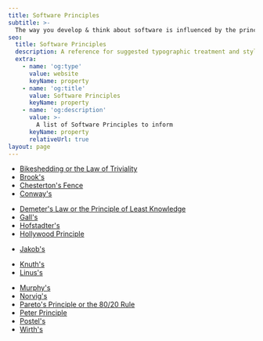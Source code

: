 ```yaml
---
title: Software Principles
subtitle: >-
  The way you develop & think about software is influenced by the principles you're aware of. 
seo:
  title: Software Principles
  description: A reference for suggested typographic treatment and styles for your content
  extra:
    - name: 'og:type'
      value: website
      keyName: property
    - name: 'og:title'
      value: Software Principles
      keyName: property
    - name: 'og:description'
      value: >-
        A list of Software Principles to inform
      keyName: property
      relativeUrl: true
layout: page
---
```


<!-- - [Amdahl's](/amdahl/) -->
- [Bikeshedding or the Law of Triviality](/principles/bikeshedding/)
- [Brook's](/principles/brooks/)
- [Chesterton's Fence](/principles/chestertons-fence/)
- [Conway's](/principles/conways/)
<!-- - [De Morgan's](/de-morgans/) -->
- [Demeter's Law or the Principle of Least Knowledge](/principles/demeters/)
- [Gall's](/principles/galls/)
- [Hofstadter's](/principles/hofstadters/)
- [Hollywood Principle](/principles/hollywood/)
<!-- - [Hyrum's](/hyrums/) -->
- [Jakob's](/principles/jakobs/)
<!-- - [Kerchkhoff's](/kerchkhoffs/) -->
- [Knuth's](/principles/knuths/)
- [Linus's](/principles/linus/)
<!-- - [Moor's](/moors/) -->
- [Murphy's](/principles/murphys/)
- [Norvig's](/principles/norvigs/)
- [Pareto's Principle or the 80/20 Rule](/principles/pareto/)
- [Peter Principle](/principles/peter/)
- [Postel's](/principles/postels/)
- [Wirth's](/principles/wirths/)

<!-- Gates's law -->
<!-- Proebsting's law --->
<!-- Rock's law -->
<!-- 

TODO

Sturgeons Law

https://www.youtube.com/watch?v=XNbaR54Gpj4

https://vimeo.com/72140534

talks about:
React
https://www.youtube.com/watch?v=MQGe9zxlRdk - Maggie Appleton — Drawing the Invisible React Metaphors - YouTube

https://www.youtube.com/watch?v=L7EGIt3-WUQ

https://www.youtube.com/watch?v=Y4wnbkatj20

https://www.youtube.com/watch?v=Y4wnbkatj20&t=1311s

https://en.wikipedia.org/wiki/Dilbert_principle
















For the below just double check the work-done done so far

========================================================================================================================================================================================================================================================================================================================================================================================================================================================

Roadmap and rough estimates.

The Modern React Bootcamp (Hooks, Context, NextJS, Router) - https://auden.udemy.com/course/modern-react-bootcamp/learn/lecture/14375650#notes

>>>>> You are either going to smash this or lose your job. Chose now how you'll spend your time. <<<<

=== Week 1: 14th - 21st April
Waiting for Auden first meeting ✅
=== Week 2: 21st - 28th April
Jamstack general overview - Build time generate all markup, push to CDN. Filter out to users. Blazing fast. ✅
ns3 - Network simulation model. Think you got the wrong acronym. ✅
class presentation? Not even sure how this links ✅

How to learn Docker:
Firstly watch
https://www.youtube.com/watch?v=iqqDU2crIEQ  ✅

and then
https://www.youtube.com/watch?v=i7ABlHngi1Q  ✅

Very cool Docker playground:
https://labs.play-with-docker.com/p/c22mhvvqf8u000b72s3g  ✅

Look at Docker anatomy file
https://gist.github.com/adamveld12/4815792fadf119ef41bd  ✅

and have a look at Dockerhub for things you can download
https://hub.docker.com/  ✅

Then download docker and get the below running on your local, either command line or with Docker desktop:
- For me getting it to run was a bit of a pain
- Had to boot PC bios and enable virtualisation
- Also Origin kept running on port 80 so I had to either stop it or launch my images on unused port
https://github.com/dockersamples/101-tutorial  ✅

Now build an image for a really simple basic nodejs app

Once you have done that watch:
Containers talk https://www.youtube.com/watch?v=8fi7uSYlOdc  ✅

And then read:
https://medium.com/@saschagrunert/demystifying-containers-part-i-kernel-space-2c53d6979504  ✅

And then work through stuff on github
http://localhost:45/tutorial/  ✅
http://localhost:45/tutorial/what-next/  ✅

Kubernetes and Docker
https://containerjournal.com/topics/container-ecosystems/how-docker-and-kubernetes-work-together/#:~:text=Docker%20helps%20to%20%E2%80%9Ccreate%E2%80%9D%20containers,deploy%20and%20scale%20your%20app. ✅

https://www.freecodecamp.org/news/learn-kubernetes-in-under-3-hours-a-detailed-guide-to-orchestrating-containers-114ff420e882/ ✅

Microfrontends - general overview- microservice approach to front end ✅
https://martinfowler.com/articles/micro-frontends.html ✅
https://codeburst.io/4-practical-ways-to-build-micro-frontends-4dc4f0b8a921 ✅
https://github.com/andregardi/micro-frontends-iframe#compositionhtml ✅
https://www.youtube.com/watch?v=ftBc8w-lwmY ✅

Tour of go ✅
Might just be me, but found the exercises really hard and only did some of them
Lots to work on.

Read
https://golang.org/doc/tutorial/create-module ✅

Code up gowiki as a code along with the tutorial
https://golang.org/doc/articles/wiki/ ✅

make a go rest endpoint solo ✅

go modules 
https://blog.golang.org/using-go-modules ✅

make a go rest endpoint and code it up in golang ✅



GO:
finish tour of go, https://tour.golang.org/methods/19
then read https://golang.org/doc/effective_go.html, read https://gobyexample.com/
then go read this stuff -> https://www.somethingsimilar.com/2013/12/26/code-to-read-when-learning-go/ 
then code something:
either
https://app.pluralsight.com/player?course=creating-web-applications-go-update&author=mike-vansickle&name=creating-web-applications-go-update-m8&clip=0&mode=live
or
https://scotch.io/bar-talk/build-a-realtime-chat-server-with-go-and-websockets
or
https://golang.org/doc/articles/wiki/






=== Week 3: 28th April - 5th May
=== Week 4:
=== Week 5:
=== Week 6:
=== Week 7:

make golang connect to db solo  ✅ <Currently missing out on Kafka, C#, more SQL, Kubernetes and Webpack>

Article to read https://scotch.io/starters/react/getting-started-with-react-2019-edition?ref=home-start-here ✅

=== Week 8:

Started React and Scoth.io article ✅
Started fcc ✅

=== Week 9: 🏹🏹🏹🏹🏹🏹 Youre here 🏹🏹🏹🏹🏹🏹

=== Week 10:

Code up multiple basic react apps
Quote machine, einsteins riddle, react router work and next.js site

=== Week 11:

AWS cover
LAMBDA
https://www.aws.training

=== Week 12:

AWS cover
LAMBDA
https://www.aws.training

=== Week 13:

Begin at Auden!

========================================================================================================================================================================================================================================================================================================================================================================================================================================================

https://github.com/typescript-cheatsheets/react
More hooks
https://tsh.io/blog/react-component-lifecycle-methods-vs-hooks/#:~:text=With%20the%20release%20of%20React,and%20can%20use%20lifecycle%20methods.
https://reactjs.org/docs/hooks-effect.html#example-using-hooks-1
Custom hooks
	- https://reactjs.org/docs/hooks-custom.html
	- usememo, useeffect, usecallback 
- https://reactjs.org/docs/hooks-intro.html
- https://reactjs.org/docs/hooks-faq.html
- https://testing-library.com/docs/react-testing-library/intro/	

How to learn React:

Beginner:
https://reactjs.org/tutorial/tutorial.html

Go through FCC React work:
https://www.freecodecamp.org/learn/front-end-libraries/#react

Start by reading through:
https://scotch.io/starters/react/getting-started-with-react-2019-edition?ref=home-start-here

If you want to dive straight into coding:
https://github.com/facebook/create-react-app#creating-an-app
Then do the FCC front-end projects
https://www.freecodecamp.org/learn/front-end-libraries/#front-end-libraries-projects

Go through this instead of Jakes shit:
https://egghead.io/q/react

then do react project on fcc

============================================================================================
============================================================================================
============================================================================================
============================================================================================
- What I did when I got to Auden
Lifecycle funcs

StoryBookJS - https://storybook.js.org/docs/react/get-started/introduction

https://scrimba.com/
	- https://scrimba.com/learn/reactgame
	- https://scrimba.com/learn/react
	- https://scrimba.com/learn/reacthooks
	- https://scrimba.com/learn/learnreact

https://fullstackopen.com/en/part1
https://fullstackopen.com/en/part5
https://fullstackopen.com/en/part7

https://egghead.io/q/react

Complete the projects
	- kealanwrites.com with React
	- https://www.freecodecamp.org/learn/front-end-libraries/#front-end-libraries-projects
============================================================================================
============================================================================================
============================================================================================
============================================================================================

And go follow Dan ;)
https://medium.com/@dan_abramov
https://overreacted.io/

==========================================================================================================

How to learn math for comp sci:

FCC math
Brilliant - website to work through the relevant grades y11, upper sixth etc etc
Khan Academy - Study math there for your grade

==========================================================================================================

How to learn Webpack
https://www.youtube.com/watch?v=GU-2T7k9NfI

https://www.valentinog.com/blog/webpack/

==========================================================================================================

How to learn C:
https://blog.bradfieldcs.com/how-to-learn-c-59222a627a4c

==========================================================================================================

How to learn go:

- Include in here making a golang blog post platform

https://blog.logrocket.com/getting-started-with-go-for-frontend-developers/

And also covers how to debug go
https://www.digitalocean.com/community/tutorial_series/how-to-code-in-go

Interesting perspective
https://bitfieldconsulting.com/golang/commandments

Error handling
https://blog.golang.org/defer-panic-and-recover

The above teaches so much valuable stuff like for example
https://golang.org/doc/tutorial/create-module
Go create modules

How to learn go:
Complete a tour of go

Read to write good code
https://golang.org/doc/effective_go

https://golang.org/doc/

Read through the go standard package:
https://golang.org/pkg/

Then read through a golang code base, like:
https://github.com/kealanparr/compose-cli

This is also really good
https://www.digitalocean.com/community/tutorial_series/how-to-code-in-go


For something interactive for you to configure and play around with and hack asnd break and rehack- try this
https://github.com/heroku/go-getting-started


Get hands on quicker rather than lots of reading
https://github.com/miekg/learninggo

Read
https://golang.org/doc/tutorial/create-module

Then follow along and make
https://golang.org/doc/articles/wiki/

make a go rest endpoint solo

make golang connect to db solo

Read
https://golang.org/doc/code

Then read through a golang code base, like:
https://github.com/kealanparr/compose-cli

Have a little read through the concurrency stuff:
https://tour.golang.org/concurrency/1

Go through the Tutorial section on the site, loads to do!
https://golang.org/doc/

The above task should have forced you to go through gomodules task below:
go modules
https://blog.golang.org/using-go-modules
https://golang.org/doc/tutorial/create-module
https://golang.org/doc/effective_go
https://golang.org/pkg/

Work through concurrency on go tour

go modules
https://blog.golang.org/using-go-modules
https://golang.org/doc/tutorial/create-module
https://golang.org/doc/effective_go
https://golang.org/pkg/

make golang connect to db solo - final serious golang thing
make dockerfile too
C:\dev\go-blog

Then read through a golang code base, like:
https://github.com/kealanparr/compose-cli

Have a little read through the concurrency stuff:
https://tour.golang.org/concurrency/1

Read
https://golang.org/doc/code
https://golang.org/doc/effective_go


==========================================================================================================

How to learn Microfront ends:

Read
https://martinfowler.com/articles/micro-frontends.html

Read
https://codeburst.io/4-practical-ways-to-build-micro-frontends-4dc4f0b8a921

Read
https://github.com/andregardi/micro-frontends-iframe#compositionhtml

Watch
https://www.youtube.com/watch?v=ftBc8w-lwmY

==========================================================================================================


How to learn the JamStack:
https://vimeo.com/163522126

Work through some of https://jamstack.org/resources/

==========================================================================================================


How to learn Docker:
Firstly watch
https://www.youtube.com/watch?v=iqqDU2crIEQ

and then
https://www.youtube.com/watch?v=i7ABlHngi1Q

Very cool Docker playground:
https://labs.play-with-docker.com/p/c22mhvvqf8u000b72s3g

Look at Docker anatomy file
https://gist.github.com/adamveld12/4815792fadf119ef41bd

and have a look at Dockerhub for things you can download
https://hub.docker.com/

Then download docker and get the below running on your local, either command line or with Docker desktop:
- For me getting it to run was a bit of a pain
- Had to boot PC bios and enable virtualisation
- Also Origin kept running on port 80 so I had to either stop it or launch my images on unused port
https://github.com/dockersamples/101-tutorial

Now build an image for a really simple basic nodejs app

Once you have done that watch:
Containers talk https://www.youtube.com/watch?v=8fi7uSYlOdc

And then read:
https://medium.com/@saschagrunert/demystifying-containers-part-i-kernel-space-2c53d6979504

And then work through stuff on github
http://localhost:45/tutorial/
http://localhost:45/tutorial/what-next/

There are lots of things that hook nicely onto the end of Docker! I hope you have a good fundamental understanding of Docker and feel free to carry on with
- Kubernetes
- 
If you know a good resource, please email me and let me know :)

==========================================================================================================


How to learn Kubernetes:

Hopefully so far you vaguely understand docker <link to docker>

Read
https://containerjournal.com/topics/container-ecosystems/how-docker-and-kubernetes-work-together/#:~:text=Docker%20helps%20to%20%E2%80%9Ccreate%E2%80%9D%20containers,deploy%20and%20scale%20your%20app

Tutorials how to get started with kubernetes
- manage your first cluster
- explore it
- deploy it
- exploring file structure
https://kubernetes.io/docs/tutorials/kubernetes-basics/create-cluster/cluster-interactive/

Then do the below AND CODE ALONG WITH FROM THE GITHUB
https://www.freecodecamp.org/news/learn-kubernetes-in-under-3-hours-a-detailed-guide-to-orchestrating-containers-114ff420e882/ -->